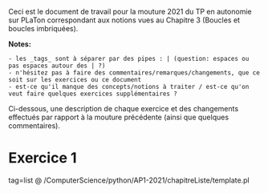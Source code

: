 Ceci est le document de travail pour la mouture 2021 du TP en autonomie sur PLaTon correspondant aux notions vues au Chapitre 3 (Boucles et boucles imbriquées).

**Notes:**

    - les _tags_ sont à séparer par des pipes : | (question: espaces ou pas espaces autour des | ?)
    - n'hésitez pas à faire des commentaires/remarques/changements, que ce soit sur les exercices ou ce document
    - est-ce qu'il manque des concepts/notions à traiter / est-ce qu'on veut faire quelques exercices supplémentaires ?


Ci-dessous, une description de chaque exercice et des changements effectués par rapport à la mouture précédente (ainsi que quelques commentaires).

# Exercice 1
tag=list
@ /ComputerScience/python/AP1-2021/chapitreListe/template.pl




